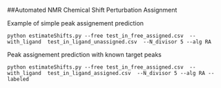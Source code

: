 ##Automated NMR Chemical Shift Perturbation Assignment


Example of simple peak assignement prediction
```
python estimateShifts.py --free test_in_free_assigned.csv  --with_ligand  test_in_ligand_unassigned.csv  --N_divisor 5 --alg RA          
```



Peak assignement prediction with known target peaks
```
python estimateShifts.py --free test_in_free_assigned.csv  --with_ligand  test_in_ligand_assigned.csv  --N_divisor 5 --alg RA --labeled            
```